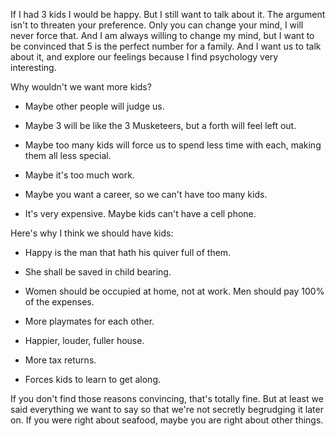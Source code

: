 If I had 3 kids I would be happy. But I still want to talk about it. The argument isn't to threaten your preference. Only you can change your mind, I will never force that. And I am always willing to change my mind, but I want to be convinced that 5 is the perfect number for a family. And I want us to talk about it, and explore our feelings because I find psychology very interesting.
 

Why wouldn't we want more kids?
-   Maybe other people will judge us.
    
-   Maybe 3 will be like the 3 Musketeers, but a forth will feel left out.
    
-   Maybe too many kids will force us to spend less time with each, making them all less special.
    
-   Maybe it's too much work.
    
-   Maybe you want a career, so we can't have too many kids.
    
-   It's very expensive. Maybe kids can't have a cell phone.
    

  

Here's why I think we should have kids:
-   Happy is the man that hath his quiver full of them.
    
-   She shall be saved in child bearing.
    
-   Women should be occupied at home, not at work. Men should pay 100% of the expenses.
    
-   More playmates for each other.
    
-   Happier, louder, fuller house.
    
-   More tax returns.
    
-   Forces kids to learn to get along.
    


If you don't find those reasons convincing, that's totally fine. But at least we said everything we want to say so that we're not secretly begrudging it later on. If you were right about seafood, maybe you are right about other things.